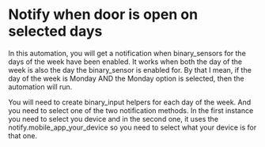 # Notify when door is open on selected days

In this automation, you will get a notification when binary_sensors for the days of the week have been enabled. It works when both the day of the week is also the day the binary_sensor is enabled for. By that I mean, if the day of the week is Monday AND the Monday option is selected, then the automation will run.

You will need to create binary_input helpers for each day of the week. And you need to select one of the two notification methods. In the first instance you need to select you device and in the second one, it uses the notify.mobile_app_your_device so you need to select what your device is for that one.
